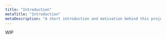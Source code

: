 ```yaml
---
title: "Introduction"
metaTitle: "Introduction"
metaDescription: "A short introduction and motivation behind this project"
---
```


WIP
